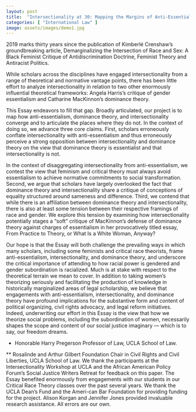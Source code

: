 ```yaml
---
layout: post
title:  "Intersectionality at 30: Mapping the Margins of Anti-Essentialism, Intersectionality, and Dominance Theory"
categories: [ "International Law" ]
image: assets/images/demo1.jpg
---
```


2019 marks thirty years since the publication of Kimberlé Crenshaw’s groundbreaking article, Demarginalizing the Intersection of Race and Sex: A Black Feminist Critique of Antidiscrimination Doctrine, Feminist Theory and Antiracist Politics.

While scholars across the disciplines have engaged intersectionality from a range of theoretical and normative vantage points, there has been little effort to analyze intersectionality in relation to two other enormously influential theoretical frameworks: Angela Harris’s critique of gender essentialism and Catharine MacKinnon’s dominance theory.

This Essay endeavors to fill that gap. Broadly articulated, our project is to map how anti-essentialism, dominance theory, and intersectionality converge and to articulate the places where they do not. In the context of doing so, we advance three core claims. First, scholars erroneously conflate intersectionality with anti-essentialism and thus erroneously perceive a strong opposition between intersectionality and dominance theory on the view that dominance theory is essentialist and that intersectionality is not.

In the context of disaggregating intersectionality from anti-essentialism, we contest the view that feminism and critical theory must always avoid essentialism to achieve normative commitments to social transformation. Second, we argue that scholars have largely overlooked the fact that dominance theory and intersectionality share a critique of conceptions of equality structured around sameness and difference. Third, we contend that while there is an affiliation between dominance theory and intersectionality, there is also at least some tension between their respective framings of race and gender. We explore this tension by examining how intersectionality potentially stages a “soft” critique of MacKinnon’s defense of dominance theory against charges of essentialism in her provocatively titled essay, From Practice to Theory, or What Is a White Woman, Anyway?

Our hope is that the Essay will both challenge the prevailing ways in which many scholars, including some feminists and critical race theorists, frame anti-essentialism, intersectionality, and dominance theory, and underscore the critical importance of attending to how racial power is gendered and gender subordination is racialized. Much is at stake with respect to the theoretical terrain we mean to cover. In addition to taking women’s theorizing seriously and facilitating the production of knowledge in historically marginalized areas of legal scholarship, we believe that engagements with anti-essentialism, intersectionality, and dominance theory have profound implications for the substantive form and content of political organizing, civil rights advocacy, and legal reform initiatives. Indeed, underwriting our effort in this Essay is the view that how we theorize social problems, including the subordination of women, necessarily shapes the scope and content of our social justice imaginary — which is to say, our freedom dreams.





* Honorable Harry Pregerson Professor of Law, UCLA School of Law.

** Rosalinde and Arthur Gilbert Foundation Chair in Civil Rights and Civil Liberties, UCLA School of Law. We thank the participants at the Intersectionality Workshop at UCLA and the African American Policy Forum’s Social Justice Writers Retreat for feedback on this paper. The Essay benefited enormously from engagements with our students in our Critical Race Theory classes over the past several years. We thank the UCLA Dean’s Fund and the Ameri-can Bar Foundation for providing funding for the project. Alison Korgan and Jennifer Jones provided invaluable research assistance. All errors are our own.
